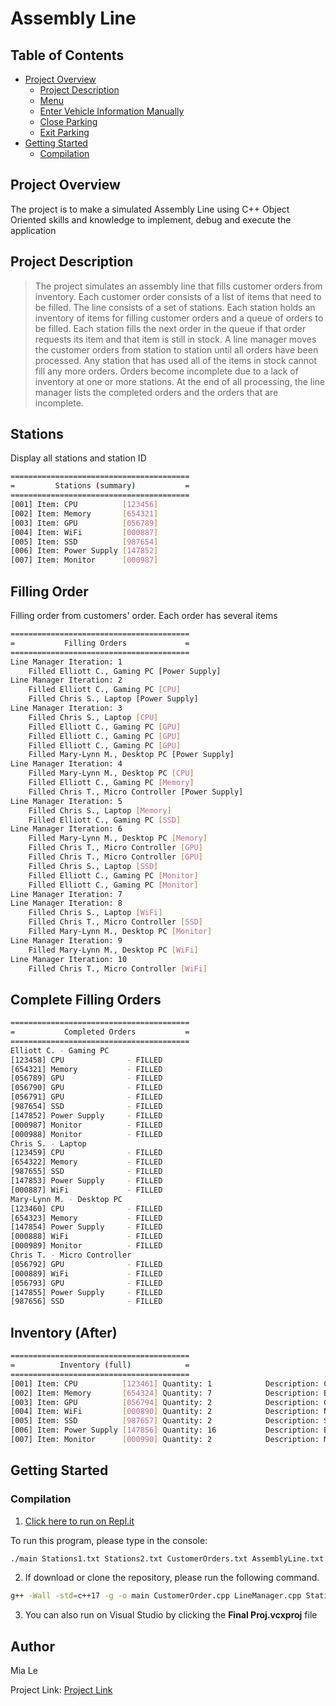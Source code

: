 # Assembly Line

## Table of Contents
* [Project Overview](#project-overview)
  * [Project Description](#project-description)
  * [Menu](#menu)
  * [Enter Vehicle Information Manually](#enter-vehicle)
  * [Close Parking](#close-parking)
  * [Exit Parking](#exit-parking)
* [Getting Started](#getting-started)
  * [Compilation](#compilation)

## Project Overview

The project is to make a simulated Assembly Line using C++ Object Oriented skills and knowledge to implement, debug and execute the application 

## Project Description

>The project simulates an assembly line that fills customer orders from inventory. Each customer order consists of a list of items that need to be filled. The line consists of a set of stations. Each station holds an inventory of items for filling customer orders and a queue of orders to be filled. Each station fills the next order in the queue if that order requests its item and that item is still in stock. A line manager moves the customer orders from station to station until all orders have been processed. Any station that has used all of the items in stock cannot fill any more orders. Orders become incomplete due to a lack of inventory at one or more stations. At the end of all processing, the line manager lists the completed orders and the orders that are incomplete.

## Stations
Display all stations and station ID


```sh
========================================
=         Stations (summary)           =
========================================
[001] Item: CPU          [123456]
[002] Item: Memory       [654321]
[003] Item: GPU          [056789]
[004] Item: WiFi         [000887]
[005] Item: SSD          [987654]
[006] Item: Power Supply [147852]
[007] Item: Monitor      [000987]
```

## Filling Order
Filling order from customers' order. Each order has several items

```sh
========================================
=           Filling Orders             =
========================================
Line Manager Iteration: 1
    Filled Elliott C., Gaming PC [Power Supply]
Line Manager Iteration: 2
    Filled Elliott C., Gaming PC [CPU]
    Filled Chris S., Laptop [Power Supply]
Line Manager Iteration: 3
    Filled Chris S., Laptop [CPU]
    Filled Elliott C., Gaming PC [GPU]
    Filled Elliott C., Gaming PC [GPU]
    Filled Elliott C., Gaming PC [GPU]
    Filled Mary-Lynn M., Desktop PC [Power Supply]
Line Manager Iteration: 4
    Filled Mary-Lynn M., Desktop PC [CPU]
    Filled Elliott C., Gaming PC [Memory]
    Filled Chris T., Micro Controller [Power Supply]
Line Manager Iteration: 5
    Filled Chris S., Laptop [Memory]
    Filled Elliott C., Gaming PC [SSD]
Line Manager Iteration: 6
    Filled Mary-Lynn M., Desktop PC [Memory]
    Filled Chris T., Micro Controller [GPU]
    Filled Chris T., Micro Controller [GPU]
    Filled Chris S., Laptop [SSD]
    Filled Elliott C., Gaming PC [Monitor]
    Filled Elliott C., Gaming PC [Monitor]
Line Manager Iteration: 7
Line Manager Iteration: 8
    Filled Chris S., Laptop [WiFi]
    Filled Chris T., Micro Controller [SSD]
    Filled Mary-Lynn M., Desktop PC [Monitor]
Line Manager Iteration: 9
    Filled Mary-Lynn M., Desktop PC [WiFi]
Line Manager Iteration: 10
    Filled Chris T., Micro Controller [WiFi]
```

## Complete Filling Orders

```sh
========================================
=           Completed Orders           =
========================================
Elliott C. - Gaming PC
[123458] CPU              - FILLED
[654321] Memory           - FILLED
[056789] GPU              - FILLED
[056790] GPU              - FILLED
[056791] GPU              - FILLED
[987654] SSD              - FILLED
[147852] Power Supply     - FILLED
[000987] Monitor          - FILLED
[000988] Monitor          - FILLED
Chris S. - Laptop
[123459] CPU              - FILLED
[654322] Memory           - FILLED
[987655] SSD              - FILLED
[147853] Power Supply     - FILLED
[000887] WiFi             - FILLED
Mary-Lynn M. - Desktop PC
[123460] CPU              - FILLED
[654323] Memory           - FILLED
[147854] Power Supply     - FILLED
[000888] WiFi             - FILLED
[000989] Monitor          - FILLED
Chris T. - Micro Controller
[056792] GPU              - FILLED
[000889] WiFi             - FILLED
[056793] GPU              - FILLED
[147855] Power Supply     - FILLED
[987656] SSD              - FILLED
```

## Inventory (After)

```sh
========================================
=          Inventory (full)            =
========================================
[001] Item: CPU          [123461] Quantity: 1            Description: Central Processing Unit
[002] Item: Memory       [654324] Quantity: 7            Description: Basic Flash Memory
[003] Item: GPU          [056794] Quantity: 2            Description: Graphic Processing Unit
[004] Item: WiFi         [000890] Quantity: 2            Description: Network Card with WiFi
[005] Item: SSD          [987657] Quantity: 2            Description: Solid State Drive
[006] Item: Power Supply [147856] Quantity: 16           Description: Basic AC Power Supply
[007] Item: Monitor      [000990] Quantity: 2            Description: Monitor size 32 inches, 4K

```


## Getting Started


### Compilation

1. [Click here to run on Repl.it](https://repl.it/@tknle/Assembly-Line#main.cpp)

To run this program, please type in the console:

```sh
./main Stations1.txt Stations2.txt CustomerOrders.txt AssemblyLine.txt
```

2. If download or clone the repository, please run the following command.

```sh
g++ -Wall -std=c++17 -g -o main CustomerOrder.cpp LineManager.cpp Station.cpp Utilities.cpp Workstation.cpp main.cpp
```

3. You can also run on Visual Studio by clicking the **Final Proj.vcxproj** file

## Author

Mia Le

Project Link: 
[Project Link](https://github.com/tknle/Assembly-Line)
